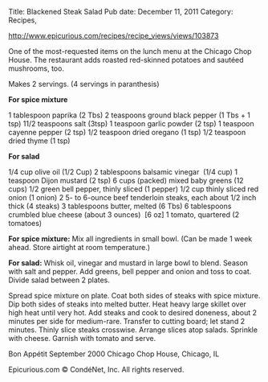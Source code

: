 Title: Blackened Steak Salad
Pub date: December 11, 2011
Category: Recipes, 

http://www.epicurious.com/recipes/recipe_views/views/103873

One of the most-requested items on the lunch menu at the Chicago Chop House. The restaurant adds roasted red-skinned potatoes and sautéed mushrooms, too.

Makes 2 servings. (4 servings in paranthesis)

<strong>For spice mixture</strong>

1 tablespoon paprika (2 Tbs)
2 teaspoons ground black pepper (1 Tbs + 1 tsp)
11/2 teaspoons salt (3tsp)
1 teaspoon garlic powder (2 tsp)
1 teaspoon cayenne pepper (2 tsp)
1/2 teaspoon dried oregano (1 tsp)
1/2 teaspoon dried thyme (1 tsp)

<strong>For salad</strong>

1/4 cup olive oil (1/2 Cup)
2 tablespoons balsamic vinegar  (1/4 cup)
1 teaspoon Dijon mustard (2 tsp)
6 cups (packed) mixed baby greens (12 cups)
1/2 green bell pepper, thinly sliced (1 pepper)
1/2 cup thinly sliced red onion (1 onion)
2 5- to 6-ounce beef tenderloin steaks, each about 1/2 inch thick (4 steaks)
3 tablespoons butter, melted (6 Tbs)
6 tablespoons crumbled blue cheese (about 3 ounces)  [6 oz]
1 tomato, quartered (2 tomatoes)

<strong>For spice mixture:</strong> Mix all ingredients in small bowl. (Can be made 1 week ahead. Store airtight at room temperature.)

<strong>For salad:</strong> Whisk oil, vinegar and mustard in large bowl to blend. Season with salt and pepper. Add greens, bell pepper and onion and toss to coat. Divide salad between 2 plates.

Spread spice mixture on plate. Coat both sides of steaks with spice mixture. Dip both sides of steaks into melted butter. Heat heavy large skillet over high heat until very hot. Add steaks and cook to desired doneness, about 2 minutes per side for medium-rare. Transfer to cutting board; let stand 2 minutes. Thinly slice steaks crosswise. Arrange slices atop salads. Sprinkle with cheese. Garnish with tomato and serve.

Bon Appétit
September 2000
Chicago Chop House, Chicago, IL

Epicurious.com © CondéNet, Inc. All rights reserved.